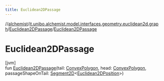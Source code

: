 ```yaml
---
title: Euclidean2DPassage
---
```

//[alchemist](../../../index.html)/[it.unibo.alchemist.model.interfaces.geometry.euclidean2d.graph](../index.html)/[Euclidean2DPassage](index.html)/[Euclidean2DPassage](-euclidean2-d-passage.html)



# Euclidean2DPassage



[jvm]\
fun [Euclidean2DPassage](-euclidean2-d-passage.html)(tail: [ConvexPolygon](../../it.unibo.alchemist.model.interfaces.geometry.euclidean2d/-convex-polygon/index.html), head: [ConvexPolygon](../../it.unibo.alchemist.model.interfaces.geometry.euclidean2d/-convex-polygon/index.html), passageShapeOnTail: [Segment2D](../../it.unibo.alchemist.model.interfaces.geometry.euclidean2d/-segment2-d/index.html)<[Euclidean2DPosition](../../it.unibo.alchemist.model.implementations.positions/-euclidean2-d-position/index.html)>)




